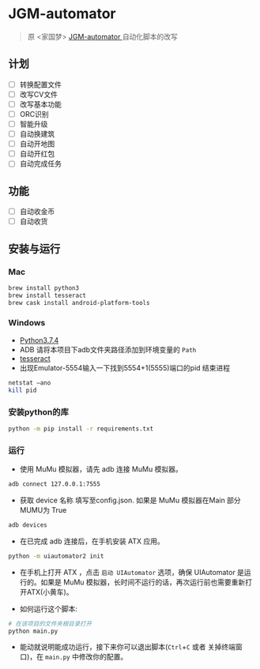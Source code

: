 # JGM-automator
> 原 <家国梦> [JGM-automator ](https://github.com/Jiahonzheng/JGM-Automator "<JGM-automator>")自动化脚本的改写

## 计划
- [ ] 转换配置文件
- [ ] 改写CV文件
- [ ] 改写基本功能
- [ ] ORC识别
- [ ] 智能升级
- [ ] 自动换建筑
- [ ] 自动开地图
- [ ] 自动开红包
- [ ] 自动完成任务

## 功能
- [ ] 自动收金币
- [ ] 自动收货

## 安装与运行

### Mac
```bash
brew install python3
brew install tesseract
brew cask install android-platform-tools
```
### Windows
- [Python3.7.4](https://www.python.org/downloads/release/python-374/)
- ADB 请将本项目下adb文件夹路径添加到环境变量的 `Path`
- [tesseract](https://github.com/tesseract-ocr/tesseract/wiki/4.0-with-LSTM#400-alpha-for-windows)
- 出现Emulator-5554输入一下找到5554+1(5555)端口的pid 结束进程
```powershell
netstat –ano
kill pid 
```
### 安装python的库
```bash
python -m pip install -r requirements.txt
```
### 运行
- 使用 MuMu 模拟器，请先 adb 连接 MuMu 模拟器。
```bash
adb connect 127.0.0.1:7555
```
- 获取 device 名称 填写至config.json. 如果是 MuMu 模拟器在Main 部分 MUMU为 True
```bash
adb devices
```
- 在已完成 adb 连接后，在手机安装 ATX 应用。
```bash
python -m uiautomator2 init
```
- 在手机上打开 ATX ，点击 `启动 UIAutomator` 选项，确保 UIAutomator 是运行的。如果是 MuMu 模拟器，长时间不运行的话，再次运行前也需要重新打开ATX(小黄车)。

+ 如何运行这个脚本:
```bash
# 在该项目的文件夹根目录打开
python main.py
```

+ 能动就说明能成功运行，接下来你可以退出脚本(`Ctrl`+`C` 或者 关掉终端窗口)，在 `main.py` 中修改你的配置。


